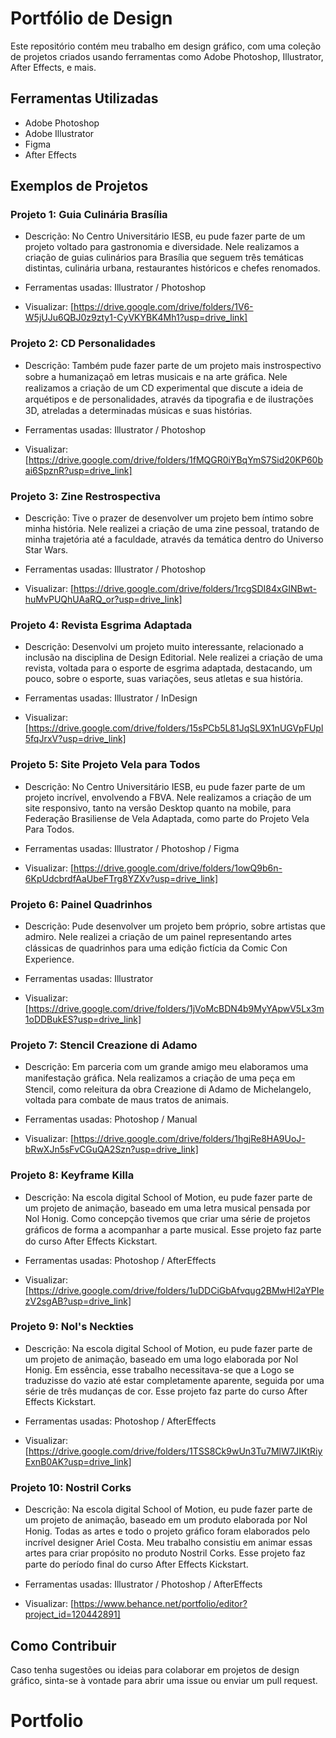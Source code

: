 # Portfólio de Design

Este repositório contém meu trabalho em design gráfico, com uma coleção de projetos criados usando ferramentas como Adobe Photoshop, Illustrator, After Effects, e mais.

## Ferramentas Utilizadas

- Adobe Photoshop
- Adobe Illustrator
- Figma
- After Effects

## Exemplos de Projetos

### Projeto 1: Guia Culinária Brasília
- Descrição: No Centro Universitário IESB,
eu pude fazer parte de um projeto voltado para gastronomia e diversidade. Nele realizamos a criação de guias culinários para Brasília que seguem três temáticas distintas, culinária urbana, restaurantes históricos e chefes renomados.

- Ferramentas usadas: Illustrator / Photoshop
- Visualizar: [https://drive.google.com/drive/folders/1V6-W5jUJu6QBJ0z9zty1-CyVKYBK4Mh1?usp=drive_link]

### Projeto 2: CD Personalidades
- Descrição: Também pude fazer parte de um projeto mais instrospectivo sobre a humanizaçaõ em letras musicais e na arte gráﬁca. Nele realizamos a criação de um CD experimental que discute a ideia de arquétipos e de personalidades, através da tipograﬁa e de ilustrações 3D, atreladas a determinadas músicas e suas histórias.

- Ferramentas usadas: Illustrator / Photoshop
- Visualizar: [https://drive.google.com/drive/folders/1fMQGR0iYBqYmS7Sid20KP60bai6SpznR?usp=drive_link]

### Projeto 3: Zine Restrospectiva
- Descrição: Tive o prazer de desenvolver um projeto bem íntimo sobre minha história.
Nele realizei a criação de uma zine pessoal, tratando de minha trajetória até a faculdade, através da temática dentro do Universo Star Wars.

- Ferramentas usadas: Illustrator / Photoshop
- Visualizar: [https://drive.google.com/drive/folders/1rcgSDI84xGINBwt-huMvPUQhUAaRQ_or?usp=drive_link]

### Projeto 4: Revista Esgrima Adaptada
- Descrição: Desenvolvi um projeto muito interessante, relacionado a inclusão 
na disciplina de  Design Editorial. Nele realizei a criação de uma revista, voltada para o esporte de esgrima adaptada, destacando, um pouco, sobre o esporte, suas variações, seus atletas e sua história.

- Ferramentas usadas: Illustrator / InDesign
- Visualizar: [https://drive.google.com/drive/folders/15sPCb5L81JqSL9X1nUGVpFUpl5fqJrxV?usp=drive_link]

### Projeto 5: Site Projeto Vela para Todos
- Descrição: No Centro Universitário IESB, eu pude fazer parte de um projeto incrível, envolvendo a FBVA. Nele realizamos a criação de um site responsivo, tanto na versão Desktop quanto na mobile, para Federação Brasiliense de Vela Adaptada, como parte do Projeto Vela Para Todos.

- Ferramentas usadas: Illustrator / Photoshop / Figma
- Visualizar: [https://drive.google.com/drive/folders/1owQ9b6n-6KpUdcbrdfAaUbeFTrg8YZXv?usp=drive_link]

### Projeto 6: Painel Quadrinhos
- Descrição: Pude desenvolver um projeto bem próprio, sobre artistas que admiro.
Nele realizei a criação de um painel representando artes clássicas 
de quadrinhos para uma edição ﬁctícia da Comic Con Experience.

- Ferramentas usadas: Illustrator
- Visualizar: [https://drive.google.com/drive/folders/1jVoMcBDN4b9MyYApwV5Lx3m1oDDBukES?usp=drive_link]

### Projeto 7: Stencil Creazione di Adamo
- Descrição: Em parceria com um grande amigo meu elaboramos uma manifestação gráﬁca. Nela realizamos a criação de uma peça em Stencil, como releitura da obra Creazione di Adamo de Michelangelo, voltada para combate de maus tratos de animais.

- Ferramentas usadas: Photoshop / Manual
- Visualizar: [https://drive.google.com/drive/folders/1hgjRe8HA9UoJ-bRwXJn5sFvCGuQA2Szn?usp=drive_link]

### Projeto 8: Keyframe Killa
- Descrição: Na escola digital School of Motion, eu pude fazer parte de um projeto de animação, baseado em uma letra musical pensada por Nol Honig. Como concepção tivemos que criar uma série de projetos gráﬁcos de forma a acompanhar a parte musical. Esse projeto faz parte do curso After Effects Kickstart.

- Ferramentas usadas: Photoshop / AfterEffects
- Visualizar: [https://drive.google.com/drive/folders/1uDDCiGbAfvqug2BMwHl2aYPIezV2sgAB?usp=drive_link]

### Projeto 9: Nol's Neckties
- Descrição: Na escola digital School of Motion, eu pude fazer parte de um projeto de animação, baseado em uma logo elaborada por Nol Honig. Em essência, esse trabalho necessitava-se que a Logo se traduzisse do vazio até estar completamente aparente, seguida por uma série de três mudanças de cor. Esse projeto faz parte do curso After Effects Kickstart.

- Ferramentas usadas: Photoshop / AfterEffects
- Visualizar: [https://drive.google.com/drive/folders/1TSS8Ck9wUn3Tu7MlW7JIKtRiyExnB0AK?usp=drive_link]

### Projeto 10: Nostril Corks
- Descrição: Na escola digital School of Motion, eu pude fazer parte de um projeto de animação, baseado em um produto elaborada por Nol Honig. Todas as artes e todo o projeto gráﬁco foram elaborados pelo incrível designer Ariel Costa. Meu trabalho consistiu em animar essas artes para criar propósito no produto Nostril Corks. Esse projeto faz parte do período ﬁnal do curso After Effects Kickstart.

- Ferramentas usadas: Illustrator / Photoshop / AfterEffects
- Visualizar: [https://www.behance.net/portfolio/editor?project_id=120442891]
 

## Como Contribuir

Caso tenha sugestões ou ideias para colaborar em projetos de design gráfico, sinta-se à vontade para abrir uma issue ou enviar um pull request.
# Portfolio
